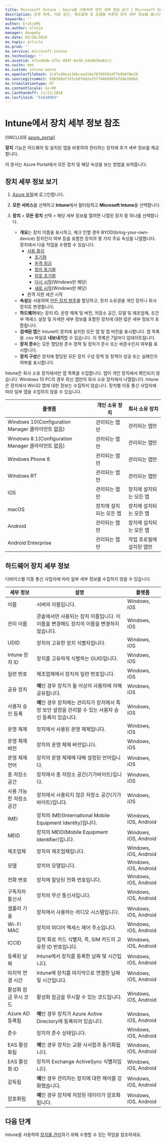 ```yaml
---
title: Microsoft Intune - Azure를 사용하여 장치 세부 정보 보기 | Microsoft Docs
description: 운영 체제, 저장 공간, 제조업체 및 모델을 비롯한 장치 세부 정보를 봅니다. Azure에서 Microsoft Intune을 사용하여 설치된 앱의 목록을 가져오고, 준수 정책을 확인하고, TeamViewer를 설정합니다. 관리하는 장치의 인벤토리 보기와 유사합니다.
keywords: ''
author: ErikjeMS
ms.author: erikje
manager: dougeby
ms.date: 05/10/2018
ms.topic: article
ms.prod: ''
ms.service: microsoft-intune
ms.technology: ''
ms.assetid: e71c6bdb-d75c-404f-8e38-24a663be81c2
ms.suite: ems
ms.custom: intune-azure
ms.openlocfilehash: 2c47cd8ea136bcead14e70769f63df7b9b8f0e20
ms.sourcegitcommit: b96568a77d3cb6f602e7577446996fe7dde169bd
ms.translationtype: HT
ms.contentlocale: ko-KR
ms.lasthandoff: 11/13/2018
ms.locfileid: "51610093"
---
```

# <a name="see-device-details-in-intune"></a>Intune에서 장치 세부 정보 참조

[!INCLUDE [azure_portal](./includes/azure_portal.md)]

**장치** 기능은 하드웨어 및 설치된 앱을 비롯하여 관리하는 장치에 추가 세부 정보를 제공합니다.

이 문서는 Azure Portal에서 모든 장치 및 해당 속성을 보는 방법을 보여줍니다.

## <a name="view-the-device-details"></a>장치 세부 정보 보기

1. [Azure 포털](https://portal.azure.com)에 로그인합니다.
2. **모든 서비스**를 선택하고 **Intune**에서 필터링하고 **Microsoft Intune**을 선택합니다.
3. **장치** > **모든 장치** 선택 > 해당 세부 정보를 열려면 나열된 장치 중 하나를 선택합니다.

   - **개요**는 장치 이름을 표시하고, 체크 인할 경우 BYOD(bring-your-own-device) 장치인지 여부 등을 포함한 장치의 몇 가지 주요 속성을 나열합니다. 장치에서 다음 작업을 수행할 수 있습니다.
      - [사용 중지](devices-wipe.md#retire)
        - [초기화](devices-wipe.md#wipe)
        - [원격 잠금](device-remote-lock.md)
        - [장치 동기화](device-sync.md)
        - [암호 초기화](device-passcode-reset.md)
        - [다시 시작](device-restart.md)(Windows만 해당)
        - [새로 시작](device-fresh-start.md)(Windows만 해당)
     - 원격 지원 세션 시작
   - **속성**을 사용하여 [만든 장치 범주](device-group-mapping.md)를 할당하고, 장치 소유권을 개인 장치나 회사 장치로 변경합니다.
   - **하드웨어**에는 장치 ID, 운영 체제 및 버전, 저장소 공간, 모델 및 제조업체, 조건부 액세스 설정 및 자세한 세부 정보를 포함한 장치에 대한 많은 세부 정보가 포함됩니다.
   - **검색된 앱**은 Intune이 장치에 설치한 모든 앱 및 앱 버전을 표시합니다. 앱 목록을 .csv 파일로 **내보내기**할 수 있습니다. 이 목록은 7일마다 업데이트됩니다.
   - **장치 준수**는 모든 할당된 준수 정책 및 장치가 준수 또는 비준수인지 여부를 표시합니다.
   - **장치 구성**은 장치에 할당된 모든 장치 구성 정책 및 정책이 성공 또는 실패인지 여부를 표시합니다.

Intune은 회사 소유 장치에서만 앱 목록을 수집합니다. 앱이 개인 장치에서 확인되지 않습니다. Windows 10 PC의 경우 최신 앱만이 회사 소유 장치에서 나열됩니다. Intune은 장치에서 Win32 앱에 대한 정보는 수집하지 않습니다. 장치별 이동 통신 사업자에 따라 일부 앱을 수집하지 않을 수 있습니다.

|플랫폼|개인 소유 장치|회사 소유 장치|  
|--------------|---------------------------------|--------------------------------|  
|Windows 10(Configuration Manager 클라이언트 없음)|관리되는 앱만|관리되는 앱만|
|Windows 8.1(Configuration Manager 클라이언트 없음)|관리되는 앱만|관리되는 앱만|  
|Windows Phone 8|관리되는 앱만|관리되는 앱만|  
|Windows RT|관리되는 앱만|관리되는 앱만|  
|iOS|관리되는 앱만|장치에 설치되는 모든 앱|
|macOS|장치에 설치되는 모든 앱|장치에 설치되는 모든 앱|  
|Android|관리되는 앱만|장치에 설치되는 모든 앱|  
|Android Enterprise|관리되는 앱만|작업 프로필에 설치된 앱만|  

## <a name="hardware-device-details"></a>하드웨어 장치 세부 정보
디바이스별 이동 통신 사업자에 따라 일부 세부 정보를 수집하지 않을 수 있습니다.

|세부 정보|설명|플랫폼| 
|--------------|----------------------|----|  
|이름|서버의 이름입니다.|Windows, iOS|
|관리 이름|콘솔에서만 사용되는 장치 이름입니다. 이 이름을 변경해도 장치의 이름을 변경하지 않습니다.|Windows, iOS|
|UDID|장치의 고유한 장치 식별자입니다.|Windows, iOS|
|Intune 장치 ID|장치를 고유하게 식별하는 GUID입니다.|Windows, iOS|
|일련 번호|제조업체에서 장치의 일련 번호입니다.|Windows, iOS|
|공유 장치|**예**인 경우 장치가 둘 이상의 사용자에 의해 공유됩니다.|Windows, iOS|
|사용자 승인 등록|**예**인 경우 장치에는 관리자가 장치에서 특정 보안 설정을 관리할 수 있는 사용자 승인 등록이 있습니다.|Windows, iOS|
|운영 체제|장치에서 사용된 운영 체제입니다.|Windows, iOS|
|운영 체제 버전|장치의 운영 체제 버전입니다.|Windows, iOS|
|운영 체제 언어|장치의 운영 체제에 대해 설정된 언어입니다.|Windows, iOS|
|총 저장소 공간|장치에서 총 저장소 공간(기가바이트)입니다.|Windows, iOS|
|사용 가능한 저장소 공간|장치에서 사용되지 않은 저장소 공간(기가바이트)입니다.|Windows, iOS|
|IMEI|장치의 IMEI(International Mobile Equipment Identity)입니다.|Windows, iOS, Android|
|MEID|장치의 MEID(Mobile Equipment Identifier)입니다.|Windows, iOS, Android|
|제조업체|장치의 제조업체입니다.|Windows, iOS, Android|
|모델|장치의 모델입니다.|Windows, iOS, Android|
|전화 번호|장치에 할당된 전화 번호입니다.|Windows, iOS, Android|
|구독자의 통신사|장치의 무선 통신사입니다.|Windows, iOS, Android|
|셀룰러 기술|장치에서 사용하는 라디오 시스템입니다.|Windows, iOS, Android|
|Wi-Fi MAC|장치의 미디어 액세스 제어 주소입니다.|Windows, iOS, Android|
|ICCID|집적 회로 카드 식별자, 즉, SIM 카드의 고유한 ID 번호입니다.|Windows, iOS, Android|
|등록된 날짜|Intune에서 장치를 등록한 날짜 및 시간입니다.|Windows, iOS, Android|
|마지막 연결 시간|Intune에 장치를 마지막으로 연결한 날짜 및 시간입니다.|Windows, iOS, Android|
|활성화 잠금 무시 코드|활성화 잠금을 무시할 수 있는 코드입니다.|Windows, iOS, Android|
|Azure AD 등록됨|**예**인 경우 장치가 Azure Active Directory에 등록되어 있습니다.|Windows, iOS, Android|
|준수|장치의 준수 상태입니다.|Windows, iOS, Android|
|EAS 활성화됨|**예**인 경우 장치는 교환 사서함과 동기화됩니다.|Windows, iOS, Android|
|EAS 활성화 ID|장치의 Exchange ActiveSync 식별자입니다.|Windows, iOS, Android|
|감독됨|**예**인 경우 관리자는 장치에 대한 제어를 강화했습니다.|Windows, iOS, Android|
|암호화됨|**예**인 경우 장치에 저장된 데이터가 암호화됩니다.|Windows, iOS, Android|



## <a name="next-steps"></a>다음 단계
Intune을 사용하여 [장치를 관리](device-management.md)하기 위해 수행할 수 있는 작업을 참조하세요.

